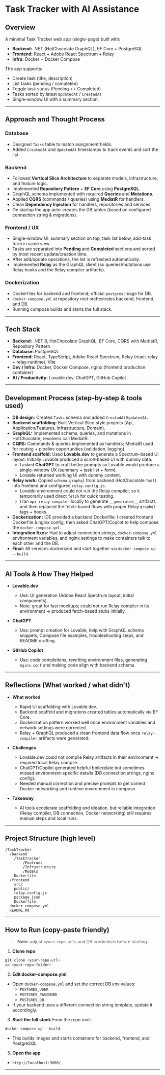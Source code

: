 # Task Tracker with AI Assistance

## Overview
A minimal Task Tracker web app (single-page) built with:
- **Backend:** .NET (HotChocolate GraphQL), EF Core + PostgreSQL
- **Frontend:** React + Adobe React Spectrum + Relay
- **Infra:** Docker + Docker Compose

The app supports:
- Create task (title, description)
- List tasks (pending / completed)
- Toggle task status (Pending ↔ Completed)
- Tasks sorted by latest `UpdatedAt` / `CreatedAt`
- Single-window UI with a summary section

---

## Approach and Thought Process

### Database
- Designed `Tasks` table to match assignment fields.
- Added `CreatedAt` and `UpdatedAt` timestamps to track events and sort the list.

### Backend
- Followed **Vertical Slice Architecture** to separate models, infrastructure, and feature logic.
- Implemented **Repository Pattern** + **EF Core** using **PostgreSQL**.
- GraphQL schema implemented with required **Queries** and **Mutations**.
- Applied **CQRS** (commands / queries) using **MediatR** for handlers.
- Clean **Dependency Injection** for handlers, repositories and services.
- On startup the app auto-creates the DB tables (based on configured connection string & migrations).

### Frontend / UX
- Single-window UI: summary section on top, task list below, add-task form in same view.
- Tasks are separated into **Pending** and **Completed** sections and sorted by most recent update/creation time.
- After add/update operations, the list is refreshed automatically.
- Implemented **Relay** as the GraphQL client (so queries/mutations use Relay hooks and the Relay compiler artifacts).

### Dockerization
- Dockerfiles for backend and frontend; official `postgres` image for DB.
- `docker-compose.yml` at repository root orchestrates backend, frontend, and DB.
- Running compose builds and starts the full stack.

---

## Tech Stack
- **Backend:** .NET 8, HotChocolate GraphQL, EF Core, CQRS with MediatR, Repository Pattern  
- **Database:** PostgreSQL  
- **Frontend:** React, TypeScript, Adobe React Spectrum, Relay (react-relay + relay-runtime), Vite  
- **Dev / Infra:** Docker, Docker Compose, nginx (frontend production container)  
- **AI / Productivity:** Lovable.dev, ChatGPT, GitHub Copilot

---

## Development Process (step-by-step & tools used)
- **DB design:** Created `Tasks` schema and added `CreatedAt`/`UpdatedAt`.
- **Backend scaffolding:** Built Vertical Slice style projects (Api, Application/Features, Infrastructure, Domain).
- **GraphQL:** Implemented schema, queries, and mutations in HotChocolate; resolvers call MediatR.
- **CQRS:** Commands & queries implemented as handlers; MediatR used for routing + pipeline opportunities (validation, logging).
- **Frontend scaffold:** Used **Lovable.dev** to generate a Spectrum-based UI layout. Initially Lovable produced a scroll-based UI with dummy data.
  - I asked **ChatGPT** to craft better prompts so Lovable would produce a single-window UX (summary + task list + form).
  - Lovable returned working UI with dummy content.
- **Relay work:** Copied `schema.graphql` from backend (HotChocolate `?sdl`) into frontend and configured `relay.config.js`.
  - Lovable environment could not run the Relay compiler, so it temporarily used direct `fetch` for quick testing.
  - I ran `npx relay-compiler` locally to generate `__generated__` artifacts and then replaced the fetch-based flows with proper Relay `graphql` tags + hooks.
- **Dockerization:** IDE provided a backend Dockerfile; I created frontend Dockerfile & nginx config, then asked ChatGPT/Copilot to help compose the `docker-compose.yml`.
- **Integration fixes:** Had to adjust connection strings, `docker-compose.yml` environment variables, and nginx settings to make containers talk to each other and the DB.
- **Final:** All services dockerized and start together via `docker compose up --build`.

---

## AI Tools & How They Helped
- **Lovable.dev**  
  - Use: UI generation (Adobe React Spectrum layout, initial components).  
  - Note: great for fast mockups; could not run Relay compiler in its environment → produced fetch-based stubs initially.

- **ChatGPT**  
  - Use: prompt creation for Lovable, help with GraphQL schema snippets, Compose file examples, troubleshooting steps, and README drafting.

- **GitHub Copilot**  
  - Use: code completions, rewriting environment files, generating `nginx.conf` and making code align with backend schema.

---

## Reflections (What worked / what didn't)
- **What worked**
  - Rapid UI scaffolding with Lovable.dev.
  - Backend scaffold and migrations created tables automatically via EF Core.
  - Dockerization pattern worked well once environment variables and network settings were corrected.
  - Relay + GraphQL produced a clean frontend data flow once `relay-compiler` artifacts were generated.

- **Challenges**
  - Lovable.dev could not compile Relay artifacts in their environment → required local Relay compile.
  - ChatGPT/Copilot generated helpful boilerplate but sometimes missed environment-specific details (DB connection strings, nginx config).
  - Needed manual correction and precise prompts to get correct Docker networking and runtime environment in compose.

- **Takeaway**
  - AI tools accelerate scaffolding and ideation, but reliable integration (Relay compiler, DB connection, Docker networking) still requires manual steps and local runs.

---

## Project Structure (high level)

```
/TaskTracker
  /backend
    /TaskTracker
        /Featrues 
        /Infrastructure 
        /Models
    Dockerfile
  /frontend
    src/
    public/
    relay.config.js
    package.json
    Dockerfile
  docker-compose.yml
  README.md
```

---

## How to Run (copy-paste friendly)

> **Note:** adjust `<your-repo-url>` and DB credentials before starting.

1. **Clone repo**
```powershell
git clone <your-repo-url>
cd <your-repo-folder>
```

2. **Edit docker-compose.yml**
- Open `docker-compose.yml` and set the correct DB env values:
  - `POSTGRES_USER`
  - `POSTGRES_PASSWORD`
  - `POSTGRES_DB`
- If your backend uses a different connection string template, update it accordingly.

3. **Start the full stack**
From the repo root:
```powershell
docker compose up --build
```
- This builds images and starts containers for backend, frontend, and PostgreSQL.

5. **Open the app**
- `http://localhost:3000/`  

---
